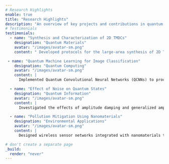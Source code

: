 ```yaml
---
# Research Highlights
enable: true
title: "Research Highlights"
description: "An overview of key projects and contributions in quantum materials and applications."
# Testimonials
testimonials:
  - name: "Synthesis and Characterization of 2D TMDCs"
    designation: "Quantum Materials"
    avatar: "/images/avatar-sm.png"
    content: " Developed protocols for the large-area synthesis of 2D Transition Metal Dichalcogenides (TMDCs) using advanced techniques like Chemical Vapor Deposition (CVD) and Low-Pressure CVD (LPCVD). Characterized materials using SEM, Raman Spectroscopy, and gas sensing setups to study their properties for sensing and optoelectronic applications."

 - name: "Quantum Machine Learning for Image Classification"
    designation: "Quantum Computing"
    avatar: "/images/avatar-sm.png"
    content: |
      Implemented Quantum Convolutional Neural Networks (QCNNs) to process and classify images efficiently. Leveraged platforms like Google Colab, PennyLane, and Qiskit to demonstrate the potential of quantum machine learning in complex data analysis tasks.

  - name: "Effect of Noise on Quantum States"
    designation: "Quantum Information"
    avatar: "/images/avatar-sm.png"
    content: |
      Investigated the effects of amplitude damping and generalized amplitude damping channels on Bell states using Mathematica. This research provided insights into noise impact on coherence and entanglement in quantum systems.

  - name: "Pollution Mitigation Using Nanomaterials"
    designation: "Environmental Applications"
    avatar: "/images/avatar-sm.png"
    content: |
      Designed wireless sensor networks integrated with nanomaterials to monitor and mitigate indoor air pollution. This project explored innovative solutions for improving indoor air quality through advanced sensing technologies.

# don't create a separate page
_build:
  render: "never"
---
```

